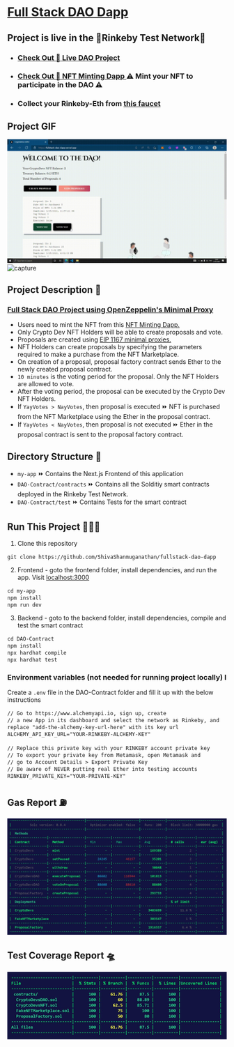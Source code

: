 # [Full Stack DAO Dapp](https://fullstack-dao-dapp.vercel.app/) 

## Project is live in the 🔗Rinkeby Test Network🔗
- ### [Check Out 🚀 Live DAO Project ](https://fullstack-dao-dapp.vercel.app/)
- ### [Check Out 🚀 NFT Minting Dapp ](https://nft-collection-dapp-kappa.vercel.app/) ⚠ Mint your NFT to participate in the DAO ⚠
- ### Collect your Rinkeby-Eth from [this faucet](https://faucets.chain.link/rinkeby)

## Project GIF
![capture2](./Copy-of-CryptoDevs-DAO-25-March-2022.gif)
![capture](./Copy-of-Crypto-Devs-25-March-2022.gif)

## Project Description 📃

### [Full Stack DAO Project using OpenZeppelin's Minimal Proxy](https://fullstack-dao-dapp.vercel.app/)
- Users need to mint the NFT from this [NFT Minting Dapp.](https://nft-collection-dapp-kappa.vercel.app/)
- Only Crypto Dev NFT Holders will be able to create proposals and vote.
- Proposals are created using [EIP 1167 minimal proxies.](https://eips.ethereum.org/EIPS/eip-1167)
- NFT Holders can create proposals by specifying the parameters required to make a purchase from the NFT Marketplace.
- On creation of a proposal, proposal factory contract sends Ether to the newly created proposal contract.
- `10 minutes` is the voting period for the proposal. Only the NFT Holders are allowed to vote.
- After the voting period, the proposal can be executed by the Crypto Dev NFT Holders.
- If `YayVotes > NayVotes`, then proposal is executed ⏩ NFT is purchased from the NFT Marketplace using the Ether in the proposal contract.
- If `YayVotes < NayVotes`, then proposal is not executed ⏩ Ether in the proposal contract is sent to the proposal factory contract.

## Directory Structure 📂
- `my-app` ⏩ Contains the Next.js Frontend of this application
- `DAO-Contract/contracts` ⏩ Contains all the Solditiy smart contracts deployed in the Rinkeby Test Network.
- `DAO-Contract/test` ⏩ Contains Tests for the smart contract

## Run This Project 🏃‍♀️💨
1. Clone this repository 
```shell 
git clone https://github.com/ShivaShanmuganathan/fullstack-dao-dapp
```

2. Frontend - goto the frontend folder, install dependencies, and run the app. Visit [localhost:3000](http://localhost:3000/)
```shell
cd my-app
npm install
npm run dev
```
3. Backend - goto to the backend folder, install dependencies, compile and test the smart contract
```shell
cd DAO-Contract
npm install
npx hardhat compile
npx hardhat test
```

### Environment variables (not needed for running project locally) l
Create a `.env` file in the DAO-Contract folder and fill it up with the below instructions
``` shell
// Go to https://www.alchemyapi.io, sign up, create
// a new App in its dashboard and select the network as Rinkeby, and replace "add-the-alchemy-key-url-here" with its key url
ALCHEMY_API_KEY_URL="YOUR-RINKEBY-ALCHEMY-KEY"

// Replace this private key with your RINKEBY account private key
// To export your private key from Metamask, open Metamask and
// go to Account Details > Export Private Key
// Be aware of NEVER putting real Ether into testing accounts
RINKEBY_PRIVATE_KEY="YOUR-PRIVATE-KEY"
```
## Gas Report ⛽
![test-coverage](./gas-report.JPG)


## Test Coverage Report 🛸
![test-coverage](./test-coverage-report-dao.JPG)




